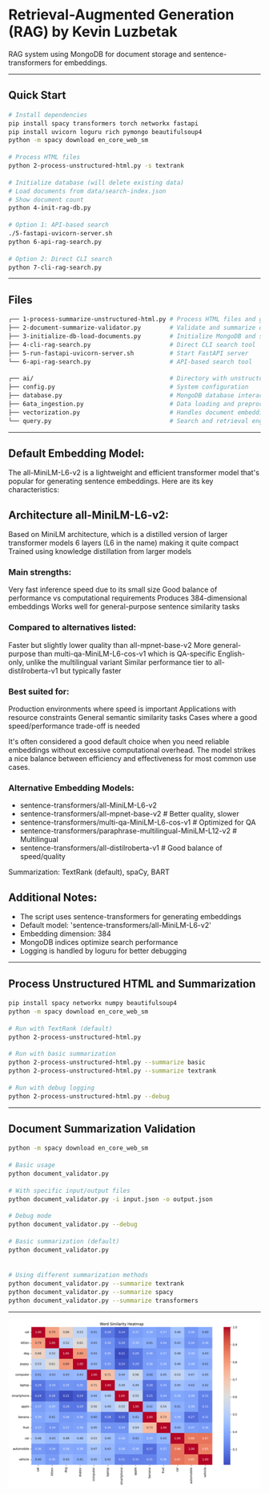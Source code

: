 Retrieval-Augmented Generation (RAG) by Kevin Luzbetak
======================================================

RAG system using MongoDB for document storage and sentence-transformers for embeddings.

-----------------------------------------------------------------------------------------------------
## Quick Start

```bash
# Install dependencies
pip install spacy transformers torch networkx fastapi
pip install uvicorn loguru rich pymongo beautifulsoup4
python -m spacy download en_core_web_sm

# Process HTML files
python 2-process-unstructured-html.py -s textrank

# Initialize database (will delete existing data)
# Load documents from data/search-index.json
# Show document count
python 4-init-rag-db.py

# Option 1: API-based search
./5-fastapi-uvicorn-server.sh
python 6-api-rag-search.py

# Option 2: Direct CLI search
python 7-cli-rag-search.py
```

--------------------------------------------------------------------------------------------
## Files

```bash
┌── 1-process-summarize-unstructured-html.py # Process HTML files and generate index
├── 2-document-summarize-validator.py        # Validate and summarize documents
├── 3-initialize-db-load-documents.py        # Initialize MongoDB and store documents
├── 4-cli-rag-search.py                      # Direct CLI search tool
├── 5-run-fastapi-uvicorn-server.sh          # Start FastAPI server
└── 6-api-rag-search.py                      # API-based search tool

┌── ai/                                      # Directory with unstructured HTML files
├── config.py                                # System configuration
├── database.py                              # MongoDB database interactions
├── 6ata_ingestion.py                        # Data loading and preprocessing pipeline
├── vectorization.py                         # Handles document embedding
└── query.py                                 # Search and retrieval engine
```
--------------------------------------------------------------------------------------------
## Default Embedding Model:
The all-MiniLM-L6-v2 is a lightweight and efficient transformer model that's popular for generating sentence embeddings. Here are its key characteristics:

## Architecture all-MiniLM-L6-v2:
Based on MiniLM architecture, which is a distilled version of larger transformer models
6 layers (L6 in the name) making it quite compact
Trained using knowledge distillation from larger models

### Main strengths:
Very fast inference speed due to its small size
Good balance of performance vs computational requirements
Produces 384-dimensional embeddings
Works well for general-purpose sentence similarity tasks

### Compared to alternatives listed:
Faster but slightly lower quality than all-mpnet-base-v2
More general-purpose than multi-qa-MiniLM-L6-cos-v1 which is QA-specific
English-only, unlike the multilingual variant
Similar performance tier to all-distilroberta-v1 but typically faster

### Best suited for:
Production environments where speed is important
Applications with resource constraints
General semantic similarity tasks
Cases where a good speed/performance trade-off is needed

It's often considered a good default choice when you need reliable embeddings without excessive computational overhead. The model strikes a nice balance between efficiency and effectiveness for most common use cases.

### Alternative Embedding Models:
- sentence-transformers/all-MiniLM-L6-v2
- sentence-transformers/all-mpnet-base-v2                      # Better quality, slower
- sentence-transformers/multi-qa-MiniLM-L6-cos-v1              # Optimized for QA
- sentence-transformers/paraphrase-multilingual-MiniLM-L12-v2  # Multilingual
- sentence-transformers/all-distilroberta-v1                   # Good balance of speed/quality

Summarization: TextRank (default), spaCy, BART


## Additional Notes:
- The script uses sentence-transformers for generating embeddings
- Default model: 'sentence-transformers/all-MiniLM-L6-v2'
- Embedding dimension: 384
- MongoDB indices optimize search performance
- Logging is handled by loguru for better debugging


-----------------------------------------------------------------------------------------------------
## Process Unstructured HTML and Summarization
```bash
pip install spacy networkx numpy beautifulsoup4
python -m spacy download en_core_web_sm

# Run with TextRank (default)
python 2-process-unstructured-html.py

# Run with basic summarization
python 2-process-unstructured-html.py --summarize basic 
python 2-process-unstructured-html.py --summarize textrank

# Run with debug logging
python 2-process-unstructured-html.py --debug
```
-----------------------------------------------------------------------------------------------------
## Document Summarization Validation
```bash
python -m spacy download en_core_web_sm

# Basic usage
python document_validator.py

# With specific input/output files
python document_validator.py -i input.json -o output.json

# Debug mode
python document_validator.py --debug

# Basic summarization (default)
python document_validator.py


# Using different summarization methods
python document_validator.py --summarize textrank
python document_validator.py --summarize spacy
python document_validator.py --summarize transformers

```
-----------------------------------------------------------------------------------------------------
![Word Similarity Heatmap](embeddings/similarity_heatmap.png)

